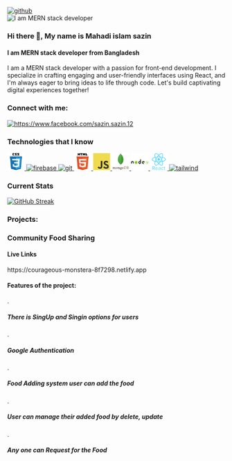 [<img src='https://cdn.jsdelivr.net/npm/simple-icons@3.0.1/icons/github.svg' alt='github' height='40'>](https://github.com/sazin222)  
![I am MERN stack developer](https://i.ibb.co/vZ4Y4pV/Black-and-Blue-Bold-Business-Promo-Linked-In-Article-Cover-Image-1.png)
### Hi there 👋, My name is Mahadi islam sazin
#### I am MERN stack developer from Bangladesh


I am a MERN stack developer with a passion for front-end development. I specialize in crafting engaging and user-friendly interfaces using React, and I'm always eager to bring ideas to life through code. Let's build captivating digital experiences together!

<h3 align="left">Connect with me:</h3>
<p align="left">
<a href="https://fb.com/https://www.facebook.com/sazin.sazin.12" target="blank"><img align="center" src="https://raw.githubusercontent.com/rahuldkjain/github-profile-readme-generator/master/src/images/icons/Social/facebook.svg" alt="https://www.facebook.com/sazin.sazin.12" height="30" width="40" /></a>
</p>

<h3 align="left">Technologies that I know</h3>
<p align="left"> <a href="https://www.w3schools.com/css/" target="_blank" rel="noreferrer"> <img src="https://raw.githubusercontent.com/devicons/devicon/master/icons/css3/css3-original-wordmark.svg" alt="css3" width="40" height="40"/> </a> <a href="https://firebase.google.com/" target="_blank" rel="noreferrer"> <img src="https://www.vectorlogo.zone/logos/firebase/firebase-icon.svg" alt="firebase" width="40" height="40"/> </a> <a href="https://git-scm.com/" target="_blank" rel="noreferrer"> <img src="https://www.vectorlogo.zone/logos/git-scm/git-scm-icon.svg" alt="git" width="40" height="40"/> </a> <a href="https://www.w3.org/html/" target="_blank" rel="noreferrer"> <img src="https://raw.githubusercontent.com/devicons/devicon/master/icons/html5/html5-original-wordmark.svg" alt="html5" width="40" height="40"/> </a> <a href="https://developer.mozilla.org/en-US/docs/Web/JavaScript" target="_blank" rel="noreferrer"> <img src="https://raw.githubusercontent.com/devicons/devicon/master/icons/javascript/javascript-original.svg" alt="javascript" width="40" height="40"/> </a> <a href="https://www.mongodb.com/" target="_blank" rel="noreferrer"> <img src="https://raw.githubusercontent.com/devicons/devicon/master/icons/mongodb/mongodb-original-wordmark.svg" alt="mongodb" width="40" height="40"/> </a> <a href="https://nodejs.org" target="_blank" rel="noreferrer"> <img src="https://raw.githubusercontent.com/devicons/devicon/master/icons/nodejs/nodejs-original-wordmark.svg" alt="nodejs" width="40" height="40"/> </a> <a href="https://reactjs.org/" target="_blank" rel="noreferrer"> <img src="https://raw.githubusercontent.com/devicons/devicon/master/icons/react/react-original-wordmark.svg" alt="react" width="40" height="40"/> </a> <a href="https://tailwindcss.com/" target="_blank" rel="noreferrer"> <img src="https://www.vectorlogo.zone/logos/tailwindcss/tailwindcss-icon.svg" alt="tailwind" width="40" height="40"/> </a> </p>  



<h3 align="left">Current Stats</h3>

[![GitHub Streak](https://streak-stats.demolab.com?user=sazin222&theme=merko)](https://git.io/streak-stats)


<h3 align="left">Projects:</h3>

<h3 align="left">Community Food Sharing</h3>
<h4 align="left">Live Links</h4>
https://courageous-monstera-8f7298.netlify.app

<h4 align="left">Features of the project:</h4>
.<h5 align="left">There is SingUp and Singin options for users</h5>
.<h5 align="left">Google Authentication</h5>
.<h5 align="left">Food Adding system user can add the food</h5>
.<h5 align="left">User can manage their added food by delete, update</h5>
.<h5 align="left">Any one can Request for the Food</h5>


















